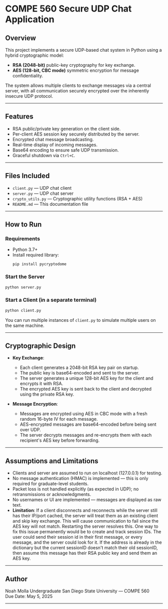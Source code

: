 # COMPE 560 Secure UDP Chat Application

## Overview

This project implements a secure UDP-based chat system in Python using a hybrid cryptographic model:
- **RSA (2048-bit)** public-key cryptography for key exchange.
- **AES (128-bit, CBC mode)** symmetric encryption for message confidentiality.

The system allows multiple clients to exchange messages via a central server, with all communication securely encrypted over the inherently insecure UDP protocol.

---

## Features

- RSA public/private key generation on the client side.
- Per-client AES session key securely distributed by the server.
- Encrypted chat message broadcasting.
- Real-time display of incoming messages.
- Base64 encoding to ensure safe UDP transmission.
- Graceful shutdown via `Ctrl+C`.

---

## Files Included

- `client.py` — UDP chat client
- `server.py` — UDP chat server
- `crypto_utils.py` — Cryptographic utility functions (RSA + AES)
- `README.md` — This documentation file

---

## How to Run

### Requirements

- Python 3.7+
- Install required library:
  ```
  pip install pycryptodome
  ```

### Start the Server

```bash
python server.py
```

### Start a Client (in a separate terminal)

```bash
python client.py
```

You can run multiple instances of `client.py` to simulate multiple users on the same machine.

---

## Cryptographic Design

- **Key Exchange**:
  - Each client generates a 2048-bit RSA key pair on startup.
  - The public key is base64-encoded and sent to the server.
  - The server generates a unique 128-bit AES key for the client and encrypts it with RSA.
  - The encrypted AES key is sent back to the client and decrypted using the private RSA key.

- **Message Encryption**:
  - Messages are encrypted using AES in CBC mode with a fresh random 16-byte IV for each message.
  - AES-encrypted messages are base64-encoded before being sent over UDP.
  - The server decrypts messages and re-encrypts them with each recipient's AES key before forwarding.

---

## Assumptions and Limitations

- Clients and server are assumed to run on localhost (127.0.0.1) for testing.
- No message authentication (HMAC) is implemented — this is only required for graduate-level students.
- Packet loss is not handled explicitly (as expected in UDP); no retransmissions or acknowledgments.
- No usernames or UI are implemented — messages are displayed as raw text.
- **Limitation**: If a client disconnects and reconnects while the server still has their IP/port cached, the server will treat them as an existing client and skip key exchange. This will cause communication to fail since the AES key will not match. Restarting the server resolves this. One way to fix this issue permanently would be to create and track session IDs. The user could send their session id in their first message, or every message, and the server could look for it. If the address is already in the dictionary but the current sessionID doesn't match their old sessionID, then assume this message has their RSA public key and send them an AES key.

---

## Author

Noah Molla 
Undergraduate
San Diego State University — COMPE 560  
Due Date: May 5, 2025

---